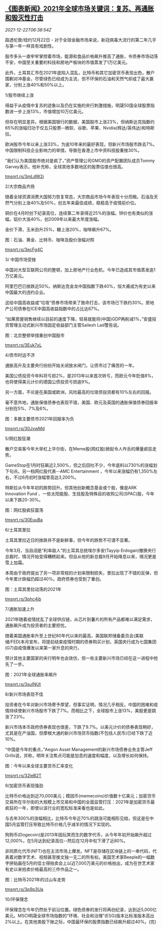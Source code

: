 <!--1640156462000-->
[《图表新闻》2021年全球市场关键词：复苏、再通胀和毁灭性打击](https://cn.reuters.com/article/graphics-global-market-key-words-1222-we-idCNKBS2J10E8)
------

<div><i>2021-12-22T06:38:54Z</i></div><p>路透伦敦/纽约12月22日 - 对于全球金融市场来说，新冠病毒大流行的第二年几乎与第一年一样具有戏剧性。</p><p>股市多头一直牢牢掌控着市场，能源和食品价格飙升推高了通胀，令债券市场动荡不安，中国至关重要的科技和房地产板块的市值蒸发了1万亿美元。</p><p>此外，土耳其汇市在2021年底陷入混乱，比特币和其它加密货币表现出色，散户围剿对冲基金，尽管绿色已经成为主流，但不环保的石油和天然气却成了最大赢家，分别上涨40%和50%以上。</p><p>1/股市继续上涨</p><p>得益于从疫情中复苏的迹象以及仍在实施的央行刺激措施，明晟50国全球股票指数进一步上涨13%，市值增加10万亿美元。</p><p>但存在明显差异。根据美国银行的数据，美国股市上涨23%，但纳斯达克指数约65%的涨幅归功于仅五只股票--微软、谷歌、苹果、Nvidia(辉达/英伟达)和特斯拉。</p><p>欧洲股市今年以来上涨33%，为逾10年来的最好表现，但新兴市场股市跌去7%。中国限制科技企业影响力的举措，导致在香港上市中资科技股重挫30%。</p><p>“我们认为美国股市绝对是疯了，”资产管理公司GMO的资产配置团队成员Tommy Garvey表示。他补充称，全球其他多数地区的股票估值也很高。</p><p><a href="https://tmsnrt.rs/3mLdW2j">tmsnrt.rs/3mLdW2j</a></p><p>2/大宗商品齐扬</p><p>随着全球资源消费大国努力恢复常态，大宗商品市场今年表现十分亮眼。石油及天然气分别上涨40%及50%，创五年来最佳成绩，稳稳高于疫情前价位。</p><p>铜价在4月时创下纪录高位，连续第二年录得近25%的涨幅。锌价也有类似的涨幅，铝价大涨40%，创2009年以来最大年度涨幅。</p><p>金价下滑，玉米劲升25%，糖上涨20%，咖啡飙升67%。</p><p>图：石油、黄金、比特币、咖啡及股价涨幅对照</p><p><a href="https://tmsnrt.rs/3ecFg4C">tmsnrt.rs/3ecFg4C</a></p><p>3/ 中国市场受挫</p><p>中国对大型互联网公司的整顿，加上房地产行业危机，今年已造成其市值蒸发逾1万亿美元。</p><p>阿里巴巴已挫跌近50%。纳斯达克金龙中国指数下跌40%，恒大甫成为有史以来中国最大的违约企业。</p><p>这给中国高收益或“垃圾”债券市场带来了致命打击，该市场已下跌约30%。房地产公司债券在ICE中国高收益指数中的占比达67%。</p><p>“如果房屋销售继续以目前的速度下降，轻易就能将(中国)GDP再削减1%，”安盛投资管理主动式新兴市场固定收益部门主管Sailesh Lad警告说。</p><p>图：北京整顿举措重创中国股市</p><p><a href="https://tmsnrt.rs/3Euk7xL">tmsnrt.rs/3Euk7xL</a></p><p>4/债市时运不济</p><p>通胀高升及主要央行纷纷开始关闭放水闸门，让债市过了痛苦的一年。</p><p>美国公债投资今年料将亏损2%，是2013年以来首次转亏，而欧元今年贬值8%，也将使得美元计价的德国公债投资亏损逾9%。</p><p>另一方面，不论是在美国或欧洲，风险最高的垃圾债投资都有10%左右的回报。</p><p>毫不意外地，通胀保值债券也表现不错，美国、欧元及英国的通胀保值债券回报率分别在5%、7%及6%。</p><p>图：多数主要债市2021年回报率为负</p><p><a href="https://tmsnrt.rs/30JvwMd">tmsnrt.rs/30JvwMd</a></p><p>5/网红股狂潮</p><p>散户交易客今年大举杠上华尔街，在Meme股(网红股)掀起令人咋舌的爆量疯狂走势。</p><p>GameStop在1月时狂飙近2,500%，但之后回吐不少，今年底料以730%的涨幅划下句点。另一档网红股代表--AMC Entertainment ，今年以来涨幅仍有1,350%左右，不过6月初时涨幅曾高达3,200%。</p><p>特斯拉从今年年初的跌势回升。但其他创新概念基金或个股，像是ARK Innovation Fund 、一些太阳能股、生技股及特殊目的收购公司(SPAC)股，今年以来下跌20-30%。</p><p>图：网红股疯狂震荡</p><p><a href="https://tmsnrt.rs/30EuuBa">tmsnrt.rs/30EuuBa</a></p><p>6/土耳其里拉</p><p>土耳其里拉近日的挫跌并不是新鲜事，但今年的跌势不可谓不显著。</p><p>今年3月，当自诩是“利率敌人”的土耳其总统埃尔多安(Tayyip Erdogan)撤换央行总裁时，情况开始变得糟糕起来。但自从他的新总裁9月开始降息以来，境况更是雪上加霜。</p><p>本周由于政府提出了另一项非常规的计划来限制损失，里拉出现了不错的反弹，但今年累计跌幅仍超过40%，政府债券也受到了重创。</p><p>图：土耳其里拉动荡的2021年</p><p><a href="https://tmsnrt.rs/3phc4jb">tmsnrt.rs/3phc4jb</a></p><p>7/通胀加速上升</p><p>2021年随着疫情扰乱了全球供应链，从芯片到薯片的所有产品都难以满足需求，通胀飙升成为投资者的主要担忧。</p><p>随着美国通胀率升至上世纪80年代以来的最高，美国联邦储备委员会(美联储/FED)本月宣布，将提前结束疫情时期的债券购买计划，英国央行成为七国集团(G7)自疫情爆发以来第一家升息的央行。</p><p>预计其他主要国家的央行明年也会效仿，但一些主要新兴市场已经在这一进程中抢先了一步。</p><p>图：2021年全球通胀率飙升</p><p><a href="https://tmsnrt.rs/3suINUt">tmsnrt.rs/3suINUt</a></p><p>8/新兴市场表现不佳</p><p>投资者在今年对新兴市场寄予厚望，但事实证明，情况几乎相反。中国的困难和疫情持续使新兴市场股市下跌了7%。而相比之下，全球股市上涨13%，美股更是跳涨了23%。</p><p>新兴市场本币政府债券表现也很差，下跌了9.7%。以美元计价的债券表现稍好，尤其是在产油国，但摩根大通的新兴市场货币指数(不包括人民币)已经下跌了近10%。</p><p>“中国是今年的重点，”Aegon Asset Management的新兴市场债券业务主管Jeff Grills说，并称，明年关注焦点可能是加息的速度和幅度，以及增长如何保持。</p><p>图：今年以来全球主要货币汇率变化</p><p><a href="https://tmsnrt.rs/32leB2T">tmsnrt.rs/32leB2T</a></p><p>9/加密货币表现强劲</p><p>比特币价格达到近70,000美元；模因币(memecoins)价值数十亿美元；加密货币交易所在华尔街的大规模上市交易和中国的全面监管打压：2021年是加密货币最疯狂的一年，即使以该行业的宽松标准来看也是如此。</p><p>与去年300%的涨幅相比，比特币今年近70%的跳涨可能相形见绌，但这是在中国5月监管打压导致比特币价格几乎减半的情况下实现的。</p><p>狗狗币(Dogecoin)是2013年因玩笑而生的数字代币，从今年年初开始飙升超过12,000%，在5月达到纪录高位--然后在12月中旬下滑了近80%。</p><p>非同质化代币(NFT)也在主流市场上爆发。NFT是存储在区块链上的一串代码，代表着对数字艺术、视频甚至推文独一无二的所有权。美国艺术家Beeple的一幅数字拼贴画在5月的佳士得拍卖会上以近7,000万美元的价格拍出，成为在世艺术家有史以来拍卖价格最高的三件作品之一。</p><p>图：比特币2021年的过山车走势</p><p><a href="https://tmsnrt.rs/3p9p3Ua">tmsnrt.rs/3p9p3Ua</a></p><p>10/环保理念</p><p>环保理念在今年仍然处于前沿位置。绿色债券的发行将再创纪录，达到近5,000亿美元。MSCI明晟全球市场指数的“环境、社会和治理”(ESG)版本比标准版本高出2%以上。在其他类股下挫之际，中国最环保的股票指数已经飙升超过40%。(完)</p>
